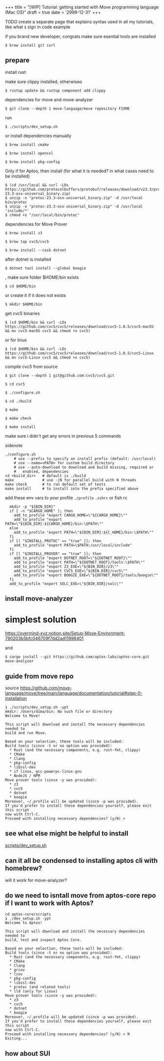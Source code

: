 +++
title = "[WIP] Tutorial: getting started with Move programming language (Mac OS)"
draft = true
date = '2999-12-31'
+++

TODO create a separate page that explains syntax used in all my tutorials, like what `$` sign in code example

if you brand new developer, congrats make sure esential tools are installed

    $ brew install git curl

## prepare

install rust

make sure clippy installed, otherwiseo

    $ rustup update && rustup component add clippy

dependencies for move and move-analyzer

    $ git clone --depth 1 move-language/move repository FIXME

run

    $ ./scripts/dev_setup.sh

or install dependencies manually

    $ brew install cmake

    $ brew install openssl

    $ brew install pkg-config

Only if for Aptos, then install (for what it is needed? in what cases need to be installed)

    $ (cd /usr/local && curl -LOs https://github.com/protocolbuffers/protobuf/releases/download/v23.3/protoc-23.3-osx-universal_binary.zip)
    $ unzip -o "protoc-23.3-osx-universal_binary.zip" -d /usr/local bin/protoc
    $ unzip -o "protoc-23.3-osx-universal_binary.zip" -d /usr/local 'include/*'
    $ chmod +x "/usr/local/bin/protoc"

dependencies for Move Prover

    $ brew install z3

    $ brew tap cvc5/cvc5

    $ brew install --cask dotnet

after dotnet is installed

    $ dotnet tool install --global boogie

, make sure folder $HOME/bin exists

    $ cd $HOME/bin

or create it if it does not exists

    $ mkdir $HOME/bin

get cvc5 binaries

    $ (cd $HOME/bin && curl -LOs https://github.com/cvc5/cvc5/releases/download/cvc5-1.0.5/cvc5-macOS && mv cvc5-macOS cvc5 && chmod +x cvc5)

or for linux

    $ (cd $HOME/bin && curl -LOs https://github.com/cvc5/cvc5/releases/download/cvc5-1.0.5/cvc5-Linux && mv cvc5-Linux cvc5 && chmod +x cvc5)

compile cvc5 from source

    $ git clone --depth 1 git@github.com:cvc5/cvc5.git

    $ cd cvc5

    $ ./configure.sh

    $ cd ./build

    $ make

    $ make check

    $ make install

make sure i didn't get any errors in previous 5 commands

sidenote
```
./configure.sh
    # use --prefix to specify an install prefix (default: /usr/local)
    # use --name=<PATH> for custom build directory
    # use --auto-download to download and build missing, required or
    #   enabled, dependencies
cd <build_dir>   # default is ./build
make             # use -jN for parallel build with N threads
make check       # to run default set of tests
make install     # to install into the prefix specified above
```
add these env vars to your profile `./profile` `.zshrc` or fish rc


```
  mkdir -p "${BIN_DIR}"
  if [ -n "$CARGO_HOME" ]; then
    add_to_profile "export CARGO_HOME=\"${CARGO_HOME}\""
    add_to_profile "export PATH=\"${BIN_DIR}:${CARGO_HOME}/bin:\$PATH\""
  else
    add_to_profile "export PATH=\"${BIN_DIR}:${C_HOME}/bin:\$PATH\""
  fi
  if [[ "$INSTALL_PROTOC" == "true" ]]; then
    add_to_profile "export PATH=\$PATH:/usr/local/include"
  fi
  if [[ "$INSTALL_PROVER" == "true" ]]; then
    add_to_profile "export DOTNET_ROOT=\"${DOTNET_ROOT}\""
    add_to_profile "export PATH=\"${DOTNET_ROOT}/tools:\$PATH\""
    add_to_profile "export Z3_EXE=\"${BIN_DIR}/z3\""
    add_to_profile "export CVC5_EXE=\"${BIN_DIR}/cvc5\""
    add_to_profile "export BOOGIE_EXE=\"${DOTNET_ROOT}/tools/boogie\""
  fi
  add_to_profile "export SOLC_EXE=\"${BIN_DIR}/solc\""

```

## install move-analyzer







# simplest solution

https://overmind-xyz.notion.site/Setup-Move-Environment-790203b5bfc046709f7dd2ad11998401

and

    $ cargo install --git https://github.com/aptos-labs/aptos-core.git move-analyzer







## guide from move repo

source https://github.com/move-language/move/tree/main/language/documentation/tutorial#step-0-installation


```
❯ ./scripts/dev_setup.sh -ypt
mkdir: /Users/dima/bin: No such file or directory
Welcome to Move!

This script will download and install the necessary dependencies needed to
build and run Move.

Based on your selection, these tools will be included:
Build tools (since -t or no option was provided):
  * Rust (and the necessary components, e.g. rust-fmt, clippy)
  * CMake
  * Clang
  * pkg-config
  * libssl-dev
  * if linux, gcc-powerpc-linux-gnu
  * NodeJS / NPM
Move prover tools (since -y was provided):
  * z3
  * cvc5
  * dotnet
  * boogie
Moreover, ~/.profile will be updated (since -p was provided).
If you'd prefer to install these dependencies yourself, please exit this script
now with Ctrl-C.
Proceed with installing necessary dependencies? (y/N) >
```

## see what else might be helpful to install

[scripts/dev_setup.sh](https://github.com/move-language/move/blob/main/scripts/dev_setup.sh)



## can it all be condensed to installing aptos cli with homebrew?

will it work for move-analyzer?

## do we need to isntall move from aptos-core repo if I want to work with Aptos?

```
cd aptos-core/scripts
❯ ./dev_setup.sh -ypt
Welcome to Aptos!

This script will download and install the necessary dependencies needed to
build, test and inspect Aptos Core.

Based on your selection, these tools will be included:
Build tools (since -t or no option was provided):
  * Rust (and the necessary components, e.g. rust-fmt, clippy)
  * CMake
  * Clang
  * grcov
  * lcov
  * pkg-config
  * libssl-dev
  * protoc (and related tools)
  * lld (only for Linux)
Move prover tools (since -y was provided):
  * z3
  * cvc5
  * dotnet
  * boogie
Moreover, ~/.profile will be updated (since -p was provided).
If you'd prefer to install these dependencies yourself, please exit this script
now with Ctrl-C.
Proceed with installing necessary dependencies? (y/N) > N
Exiting...
```

## how about SUI

